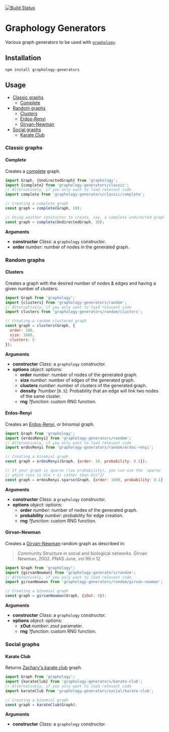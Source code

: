 [![Build Status](https://travis-ci.org/graphology/graphology-generators.svg)](https://travis-ci.org/graphology/graphology-generators)

# Graphology Generators

Various graph generators to be used with [`graphology`](https://graphology.github.io).

## Installation

```
npm install graphology-generators
```

## Usage

* [Classic graphs](#classic-graphs)
  - [Complete](#complete)
* [Random graphs](#random-graphs)
  - [Clusters](#clusters)
  - [Erdos-Renyi](#erdos-renyi)
  - [Girvan-Newman](#girvan-newman)
* [Social graphs](#social-graphs)
  - [Karate Club](#karate-club)

### Classic graphs

#### Complete

Creates a [complete](https://en.wikipedia.org/wiki/Complete_graph) graph. 

```js
import Graph, {UndirectedGraph} from 'graphology';
import {complete} from 'graphology-generators/classic';
// Alternatively, if you only want to load relevant code
import complete from 'graphology-generators/classic/complete';

// Creating a complete graph
const graph = complete(Graph, 10);

// Using another constuctor to create, say, a complete undirected graph
const graph = complete(UndirectedGraph, 10);
```

**Arguments**

* **constructor** *Class*: a `graphology` constructor.
* **order** *number*: number of nodes in the generated graph.

### Random graphs

#### Clusters

Creates a graph with the desired number of nodes & edges and having a given number of clusters.

```js
import Graph from 'graphology';
import {clusters} from 'graphology-generators/random';
// Alternatively, if you only want to load relevant code
import clusters from 'graphology-generators/random/clusters';

// Creating a random clustered graph
const graph = clusters(Graph, {
  order: 100,
  size: 1000,
  clusters: 5
});
```

**Arguments**

* **constructor** *Class*: a `graphology` constructor.
* **options** *object*: options:
  - **order** *number*: number of nodes of the generated graph.
  - **size** *number*: number of edges of the generated graph.
  - **clusters** *number*: number of clusters of the generated graph.
  - **density** *?number* [`0.5`]: Probability that an edge will link two nodes of the same cluster.
  - **rng** *?function*: custom RNG function.

#### Erdos-Renyi

Creates an [Erdos-Renyi](https://en.wikipedia.org/wiki/Erd%C5%91s%E2%80%93R%C3%A9nyi_model), or binomial graph.

```js
import Graph from 'graphology';
import {erdosRenyi} from 'graphology-generators/random';
// Alternatively, if you only want to load relevant code
import erdosRenyi from 'graphology-generators/random/erdos-renyi';

// Creating a binomial graph
const graph = erdosRenyi(Graph, {order: 10, probability: 0.5});

// If your graph is sparse (low probability), you can use the `sparse` version
// which runs in O(m + n) rather than O(n^2)
const graph = erdosRenyi.sparse(Graph, {order: 1000, probability: 0.1});
```

**Arguments**

* **constructor** *Class*: a `graphology` constructor.
* **options** *object*: options:
  - **order** *number*: number of nodes of the generated graph.
  - **probability** *number*: probability for edge creation.
  - **rng** *?function*: custom RNG function.

#### Girvan-Newman

Creates a [Girvan-Newman](http://www.pnas.org/content/99/12/7821.full.pdf) random graph as described in:

> Community Structure in  social and biological networks. Girvan Newman, 2002. PNAS June, vol 99 n 12

```js
import Graph from 'graphology';
import {girvanNewman} from 'graphology-generators/random';
// Alternatively, if you only want to load relevant code
import girvanNewman from 'graphology-generators/random/girvan-newman';

// Creating a binomial graph
const graph = girvanNewman(Graph, {zOut: 4});
```

**Arguments**

* **constructor** *Class*: a `graphology` constructor.
* **options** *object*: options:
  - **zOut** *number*: *zout* parameter.
  - **rng** *?function*: custom RNG function.

### Social graphs

#### Karate Club

Returns [Zachary's karate club](https://en.wikipedia.org/wiki/Zachary%27s_karate_club) graph.

```js
import Graph from 'graphology';
import {karateClub} from 'graphology-generators/karate-club';
// Alternatively, if you only want to load relevant code
import karateClub from 'graphology-generators/social/karate-club';

// Creating a binomial graph
const graph = karateClub(Graph);
```

**Arguments**

* **constructor** *Class*: a `graphology` constructor.

